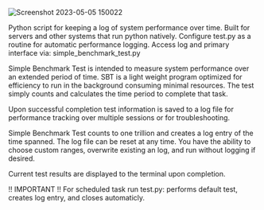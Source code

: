 ![Screenshot 2023-05-05 150022](https://user-images.githubusercontent.com/61360844/236581099-77427e7f-2ab0-4526-907c-487274a120c5.png)

Python script for keeping a log of system performance over time. Built for servers and other systems that run python natively. Configure test.py as a routine for automatic performance logging. Access log and primary interface via: simple_benchmark_test.py

Simple Benchmark Test is intended to measure system performance over an extended period of time. SBT is a light weight program optimized for efficiency to run in the background consuming minimal resources. The test simply counts and calculates the time period to complete that task.

Upon successful completion test information is saved to a log file for performance tracking over multiple sessions or for troubleshooting.

Simple Benchmark Test counts to one trillion and creates a log entry of the time spanned. The log file can be reset at any time. You have the ability to choose custom ranges, overwrite existing an log, and run without logging if desired.

Current test results are displayed to the terminal upon completion.


!! IMPORTANT !! 
For scheduled task run test.py: performs default test, creates log entry, and closes automaticly.

